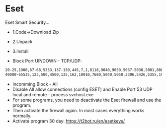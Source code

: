 # Eset
Eset Smart Security...

* 1.Code->Download Zip
* 2.Unpack
* 3.Install

* Block Port UP/DOWN - TCP/UDP:
```bash
20-25,1900,67-68,5353,137-139,445,7,1,8118,9040,9050,5037-5038,5001,8883,
40000-65535,123,500,4500,135,162,10010,7680,5040,5050,3306,5426,5355,1980,9009,1337,13333,13344,5985
```
* Incomming Block - All
* Disable All allow connections (config ESET) and Enable Port 53 UDP local and remote - process svchost.exe
* For some programs, you need to deactivate the Eset firewall and use the program. 
* Then activate the firewall again. In most cases everything works normally.
* Activate program 30 day: https://t2bot.ru/en/esetkeys/
